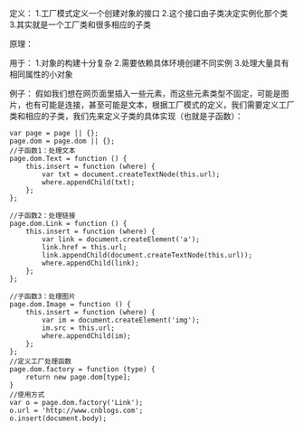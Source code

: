 定义：
1.工厂模式定义一个创建对象的接口
2.这个接口由子类决定实例化那个类
3.其实就是一个工厂类和很多相应的子类

原理：

用于：
1.对象的构建十分复杂
2.需要依赖具体环境创建不同实例
3.处理大量具有相同属性的小对象


例子：
假如我们想在网页面里插入一些元素，而这些元素类型不固定，可能是图片，也有可能是连接，甚至可能是文本，根据工厂模式的定义，我们需要定义工厂类和相应的子类，我们先来定义子类的具体实现（也就是子函数）：
```
var page = page || {};
page.dom = page.dom || {};
//子函数1：处理文本
page.dom.Text = function () {
    this.insert = function (where) {
        var txt = document.createTextNode(this.url);
        where.appendChild(txt);
    };
};

//子函数2：处理链接
page.dom.Link = function () {
    this.insert = function (where) {
        var link = document.createElement('a');
        link.href = this.url;
        link.appendChild(document.createTextNode(this.url));
        where.appendChild(link);
    };
};

//子函数3：处理图片
page.dom.Image = function () {
    this.insert = function (where) {
        var im = document.createElement('img');
        im.src = this.url;
        where.appendChild(im);
    };
};
//定义工厂处理函数
page.dom.factory = function (type) {
    return new page.dom[type];
}
//使用方式
var o = page.dom.factory('Link');
o.url = 'http://www.cnblogs.com';
o.insert(document.body);
```
